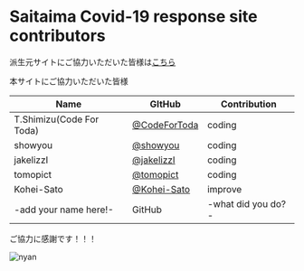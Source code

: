Saitaima Covid-19 response site contributors
============================================

派生元サイトにご協力いただいた皆様は[こちら](https://github.com/tokyo-metropolitan-gov/covid19/blob/development/CONTRIBUTORS.md)

本サイトにご協力いただいた皆様

| Name | GItHub | Contribution |
| --- | --- | --- |
| T.Shimizu(Code For Toda) | [@CodeForToda](https://github.com/codefortoda) | coding |
| showyou | [@showyou](https://github.com/showyou) | coding |
| jakelizzI | [@jakelizzI](https://github.com/jakelizzI) | coding|
| tomopict | [@tomopict](https://github.com/tomopict) | coding|
| Kohei-Sato | [@Kohei-Sato](https://github.com/Kohei-Satou) | improve |
| -add your name here!- | GitHub | -what did you do?- |

ご協力に感謝です！！！

![nyan](https://i.gyazo.com/f04e7468ea6e4bb6e87f6817fea980f9.gif)
